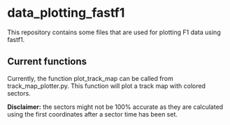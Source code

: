 # data_plotting_fastf1
This repository contains some files that are used for plotting F1 data using fastf1.

## Current functions
Currently, the function plot_track_map can be called from track_map_plotter.py. This function will plot a track map with colored sectors.

**Disclaimer:** the sectors might not be 100% accurate as they are calculated using the first coordinates after a sector time has been set.
